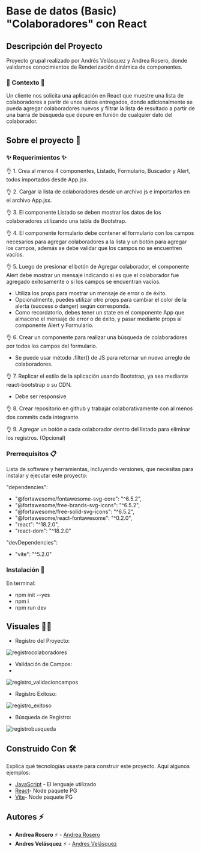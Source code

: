 # Base de datos (Basic) "Colaboradores" con React

## Descripción del Proyecto

Proyecto grupal realizado por Andrés Velásquez y Andrea Rosero, donde validamos conocimientos de Renderización dinámica de componentes.

### :scroll: Contexto :scroll:
Un cliente nos solicita una aplicación en React que muestre una lista de colaboradores a paritr de unos datos entregados, donde adicionalmente se pueda agregar colaboradores nuevos y filtrar la lista de resultado a partir de una barra de búsqueda que depure en funión de cualquier dato del colaborador.


## Sobre el proyecto 🚀


### ✨ Requerimientos ✨

👌 1. Crea al menos 4 componentes, Listado, Formulario, Buscador y Alert, todos importados desde App.jsx.

👌 2. Cargar la lista de colaboradores desde un archivo js e importarlos en el archivo App.jsx.

👌 3. El componente Listado se deben mostrar los datos de los colaboradores utilizando una tabla de Bootstrap.

👌 4. El componente formulario debe contener el formulario con los campos necesarios para agregar colaboradores a la lista y un botón para agregar los campos, además se debe validar que los campos no se encuentren vacíos.

👌 5. Luego de presionar el botón de Agregar colaborador, el componente Alert debe mostrar un mensaje indicando si es que el colaborador fue agregado exitosamente o si los campos se encuentran vacíos.
  - Utiliza los props para mostrar un mensaje de error o de éxito.
  - Opcionalmente, puedes utilizar otro props para cambiar el color de la alerta (success o danger) según corresponda.
  - Como recordatorio, debes tener un state en el componente App que almacene el mensaje de error o de éxito, y pasar mediante props al componente Alert y Formulario.

👌 6. Crear un componente para realizar una búsqueda de colaboradores por todos los campos del formulario.
 - Se puede usar método .filter() de JS para retornar un nuevo arreglo de colaboradores.

👌 7.  Replicar el estilo de la aplicación usando Bootstrap, ya sea mediante react-bootstrap o su CDN.
 - Debe ser responsive

👌 8. Crear repositorio en github y trabajar colaborativamente con al menos dos commits cada integrante.

👌 9. Agregar un botón a cada colaborador dentro del listado para eliminar los registros. (Opcional)

### Prerrequisitos 📋

Lista de software y herramientas, incluyendo versiones, que necesitas para instalar y ejecutar este proyecto:

 "dependencies": 
 - "@fortawesome/fontawesome-svg-core": "^6.5.2",
 - "@fortawesome/free-brands-svg-icons": "^6.5.2",
 - "@fortawesome/free-solid-svg-icons": "^6.5.2",
 - "@fortawesome/react-fontawesome": "^0.2.0",
 - "react": "^18.2.0",
 - "react-dom": "^18.2.0"

 "devDependencies": 
 - "vite": "^5.2.0"


### Instalación 🔧

 En terminal:
- npm init --yes
- npm i 
- npm run dev


## Visuales :mage_woman:

- Registro del Proyecto:

![registrocolaboradores](https://github.com/Droopytex/desafio_renders_dinamicos/assets/154395788/f96cb316-94b8-42e3-9030-e355cfa4ff36)

- Validación de Campos:
- 
![registro_validacioncampos](https://github.com/Droopytex/desafio_renders_dinamicos/assets/154395788/bf1d26d8-ed5a-4897-a0bc-94dcfc7822ad)

- Registro Exitoso:
  
![registro_exitoso](https://github.com/Droopytex/desafio_renders_dinamicos/assets/154395788/4f9c4765-10aa-43ba-b36b-05d77f38d349)

- Búsqueda de Registro:
  
![registrobusqueda](https://github.com/Droopytex/desafio_renders_dinamicos/assets/154395788/09ca9a83-f71c-468b-a556-65d9da4123b8)


## Construido Con 🛠️

Explica qué tecnologías usaste para construir este proyecto. Aquí algunos ejemplos:

- [JavaScript](https://developer.mozilla.org/en-US/docs/Web/JavaScript) - El lenguaje utilizado
- [React](https://react.dev/)- Node paquete PG
- [Vite](https://vitejs.dev/guide/)- Node paquete PG
  

## Autores ⚡ 

- **Andrea Rosero** ⚡  - [Andrea Rosero](https://github.com/andreaendigital)
- **Andres Velásquez** ⚡  - [Andres Velásquez](https://github.com/Droopytex)
